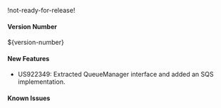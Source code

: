 !not-ready-for-release!

#### Version Number
${version-number}

#### New Features
- US922349: Extracted QueueManager interface and added an SQS implementation.  

#### Known Issues
